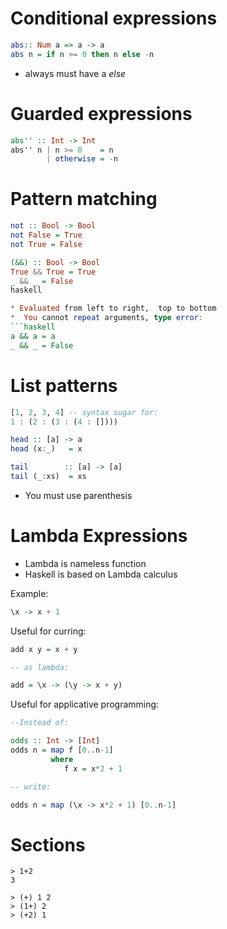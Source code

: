 # Conditional expressions

```haskell
abs:: Num a => a -> a
abs n = if n >= 0 then n else -n
```

* always must have a _else_

# Guarded expressions

```haskell
abs'' :: Int -> Int
abs'' n | n >= 0    = n
        | otherwise = -n
```

# Pattern matching
```haskell
not :: Bool -> Bool
not False = True
not True = False

(&&) :: Bool -> Bool
True && True = True
_ && _ = False
haskell

* Evaluated from left to right,  top to bottom
*  You cannot repeat arguments, type error:
```haskell
a && a = a
_ && _ = False
```

# List patterns

```haskell
[1, 2, 3, 4] -- syntax sugar for:
1 : (2 : (3 : (4 : [])))
```

```haskell
head :: [a] -> a
head (x:_)   = x

tail        :: [a] -> [a]
tail (_:xs)  = xs
```
* You must use parenthesis

# Lambda Expressions
* Lambda is nameless function
* Haskell is based on  Lambda calculus

Example:
```haskell
\x -> x + 1
```

Useful for curring:
```haskell
add x y = x + y

-- as lambda:

add = \x -> (\y -> x + y)
```

Useful for applicative programming:

```haskell
--Instead of:

odds :: Int -> [Int]
odds n = map f [0..n-1]
         where
            f x = x*2 + 1

-- write:

odds n = map (\x -> x*2 + 1) [0..n-1]
```

# Sections
```
> 1+2
3

> (+) 1 2
> (1+) 2
> (+2) 1
```






















